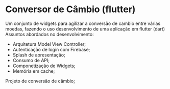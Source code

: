 # Conversor de Câmbio (flutter)
Um conjunto de widgets para agilizar a conversão de cambio entre várias moedas, fazendo o uso desenvolvimento de uma aplicação em flutter (dart)
Assuntos abordados no desenvolvimento:
  - Arquitetura Model View Controller;
  - Autenticação de login com Firebase;
  - Splash de apresentação;
  - Consumo de API;
  - Componetização de Widgets;
  - Memória em cache;

Projeto de conversão de câmbio;

